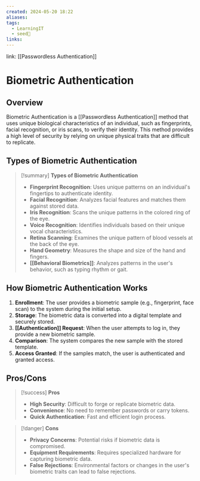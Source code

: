 ```yaml
---
created: 2024-05-20 18:22
aliases: 
tags:
  - LearningIT
  - seed🌱
links:
---
```


link: [[Passwordless Authentication]]

# Biometric Authentication

## Overview

Biometric Authentication is a [[Passwordless Authentication]] method that uses unique biological characteristics of an individual, such as fingerprints, facial recognition, or iris scans, to verify their identity. This method provides a high level of security by relying on unique physical traits that are difficult to replicate.

## Types of Biometric Authentication

> [!summary] **Types of Biometric Authentication**
> 
> - **Fingerprint Recognition**: Uses unique patterns on an individual's fingertips to authenticate identity.
> - **Facial Recognition**: Analyzes facial features and matches them against stored data.
> - **Iris Recognition**: Scans the unique patterns in the colored ring of the eye.
> - **Voice Recognition**: Identifies individuals based on their unique vocal characteristics.
> - **Retina Scanning**: Examines the unique pattern of blood vessels at the back of the eye.
> - **Hand Geometry**: Measures the shape and size of the hand and fingers.
> - **[[Behavioral Biometrics]]**: Analyzes patterns in the user's behavior, such as typing rhythm or gait.

## How Biometric Authentication Works

1. **Enrollment**: The user provides a biometric sample (e.g., fingerprint, face scan) to the system during the initial setup.
2. **Storage**: The biometric data is converted into a digital template and securely stored.
3. **[[Authentication]] Request**: When the user attempts to log in, they provide a new biometric sample.
4. **Comparison**: The system compares the new sample with the stored template.
5. **Access Granted**: If the samples match, the user is authenticated and granted access.

## Pros/Cons

> [!success] **Pros**
> 
> - **High Security**: Difficult to forge or replicate biometric data.
> - **Convenience**: No need to remember passwords or carry tokens.
> - **Quick Authentication**: Fast and efficient login process.

> [!danger] **Cons**
> 
> - **Privacy Concerns**: Potential risks if biometric data is compromised.
> - **Equipment Requirements**: Requires specialized hardware for capturing biometric data.
> - **False Rejections**: Environmental factors or changes in the user's biometric traits can lead to false rejections.
